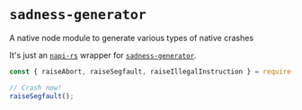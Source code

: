 # `sadness-generator`

A native node module to generate various types of native crashes

It's just an [`napi-rs`](https://github.com/napi-rs/napi-rs) wrapper for [`sadness-generator`](https://github.com/EmbarkStudios/crash-handling/tree/main/sadness-generator).


```ts
const { raiseAbort, raiseSegfault, raiseIllegalInstruction } = require('sadness-generator');

// Crash now!
raiseSegfault();
```

